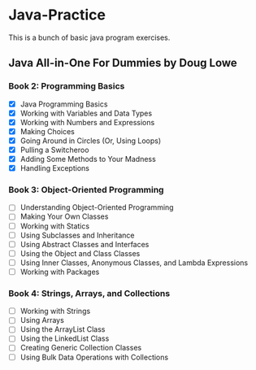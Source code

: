 # Java-Practice

This is a bunch of basic java program exercises.

## Java All-in-One For Dummies by Doug Lowe
### Book 2: Programming Basics

- [x] Java Programming Basics
- [x] Working with Variables and Data Types
- [x] Working with Numbers and Expressions
- [x] Making Choices
- [x] Going Around in Circles (Or, Using Loops)
- [x] Pulling a Switcheroo
- [x] Adding Some Methods to Your Madness
- [x] Handling Exceptions 

### Book 3: Object-Oriented Programming

- [ ] Understanding Object-Oriented Programming 
- [ ] Making Your Own Classes
- [ ] Working with Statics
- [ ] Using Subclasses and Inheritance 
- [ ] Using Abstract Classes and Interfaces 
- [ ] Using the Object and Class Classes
- [ ] Using Inner Classes, Anonymous Classes, and Lambda Expressions
- [ ] Working with Packages

### Book 4: Strings, Arrays, and Collections 

- [ ] Working with Strings
- [ ] Using Arrays
- [ ] Using the ArrayList Class
- [ ] Using the LinkedList Class
- [ ] Creating Generic Collection Classes 
- [ ] Using Bulk Data Operations with Collections 
